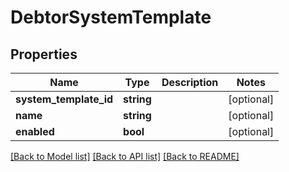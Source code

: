 # DebtorSystemTemplate

## Properties
Name | Type | Description | Notes
------------ | ------------- | ------------- | -------------
**system_template_id** | **string** |  | [optional] 
**name** | **string** |  | [optional] 
**enabled** | **bool** |  | [optional] 

[[Back to Model list]](../README.md#documentation-for-models) [[Back to API list]](../README.md#documentation-for-api-endpoints) [[Back to README]](../README.md)


